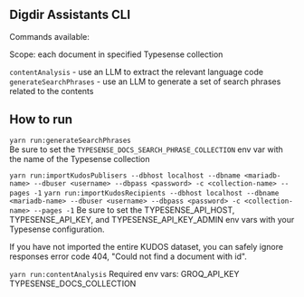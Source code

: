 ## Digdir Assistants CLI

Commands available:

Scope: each document in specified Typesense collection

`contentAnalysis` - use an LLM to extract the relevant language code
`generateSearchPhrases` - use an LLM to generate a set of search phrases related to the contents


## How to run

`yarn run:generateSearchPhrases`  
Be sure to set the `TYPESENSE_DOCS_SEARCH_PHRASE_COLLECTION` env var with the name of the Typesense collection


`yarn run:importKudosPublisers --dbhost localhost --dbname <mariadb-name> --dbuser <username> --dbpass <password> -c <collection-name> --pages -1`
`yarn run:importKudosRecipients --dbhost localhost --dbname <mariadb-name> --dbuser <username> --dbpass <password> -c <collection-name> --pages -1`
Be sure to set the TYPESENSE_API_HOST, TYPESENSE_API_KEY, and TYPESENSE_API_KEY_ADMIN env vars with your Typesense configuration.

If you have not imported the entire KUDOS dataset, you can safely ignore responses error code 404, "Could not find a document with id".


`yarn run:contentAnalysis`
Required env vars:
GROQ_API_KEY
TYPESENSE_DOCS_COLLECTION

